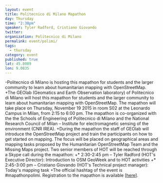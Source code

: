 ```yaml
---
layout: event
title: Politecnico di Milano Mapathon
day: Thursday
time: "2:30pm"
speaker: Tyler Radford, Cristiano Giovando
twitter: 
organization: Politecnico di Milano
permalink: event/polimi/
tags: 
  - thursday
category: event
published: true
lat: 45.8089
lon: 9.0835
---
```


-Politecnico di Milano is hosting this mapathon for students and the larger community to learn about humanitarian mapping with OpenStreetMap.  
+The GEOlab (Geomatics and Earth Observation laboratory) of Politecnico di Milano will host this mapathon for students and the larger community to learn about humanitarian mapping with OpenStreetMap. The mapathon will take place on Thursday, November 19 2015 in room S02 at the Leonardo Campus in Milan, from 2:15 to 6:00 pm. The mapathon is co-organized with the the Schools of Engineering of Politecnico di Milano and the National Research Council of Milan – Institute for electromagnetic sensing of the environment (CNR IREA).
+During the mapathon the staff of GEOlab will introduce the OpenStreetMap project and train the participants on how to get started on mapping. The focus will be placed on geographical areas and mapping tasks proposed by the Humanitarian OpenStreetMap Team and the Missing Maps project. Two senior members of HOT will be reached through a Skype call during the mapathon:
+* 2:30-2:45 pm – Tyler Radford (HOT's Executive Director): Introduction to OSM GeoWeek and to HOT activities
+* 2:45-3:00 pm – Cristiano Giovando (HOT's Technical project manager): Today's mapping task
+The official hashtag of the event is #mapathonpolimi. Registration to the mapathon is available [[here](https://www.eventi.polimi.it/?lang=eng#OSMGeoWeek)].
